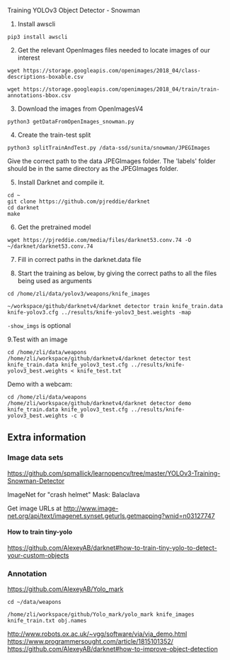 Training YOLOv3 Object Detector - Snowman

1. Install awscli

`pip3 install awscli` 

2. Get the relevant OpenImages files needed to locate images of our interest

`wget https://storage.googleapis.com/openimages/2018_04/class-descriptions-boxable.csv`

`wget https://storage.googleapis.com/openimages/2018_04/train/train-annotations-bbox.csv`

3. Download the images from OpenImagesV4

`python3 getDataFromOpenImages_snowman.py`

4. Create the train-test split

`python3 splitTrainAndTest.py /data-ssd/sunita/snowman/JPEGImages`

Give the correct path to the data JPEGImages folder. The 'labels' folder should be in the same directory as the JPEGImages folder.

5. Install Darknet and compile it.
```
cd ~
git clone https://github.com/pjreddie/darknet
cd darknet
make
```
6. Get the pretrained model

`wget https://pjreddie.com/media/files/darknet53.conv.74 -O ~/darknet/darknet53.conv.74`

7. Fill in correct paths in the darknet.data file

8. Start the training as below, by giving the correct paths to all the files being used as arguments

```shell
cd /home/zli/data/yolov3/weapons/knife_images

~/workspace/github/darknetv4/darknet detector train knife_train.data knife-yolov3.cfg ../results/knife-yolov3_best.weights -map
```

```-show_imgs``` is optional

9.Test with an image

```shell
cd /home/zli/data/weapons
/home/zli/workspace/github/darknetv4/darknet detector test knife_train.data knife_yolov3_test.cfg ../results/knife-yolov3_best.weights < knife_test.txt
```

Demo with a webcam:

```shell
cd /home/zli/data/weapons
/home/zli/workspace/github/darknetv4/darknet detector demo knife_train.data knife_yolov3_test.cfg ../results/knife-yolov3_best.weights -c 0
```

## Extra information

### Image data sets

<https://github.com/spmallick/learnopencv/tree/master/YOLOv3-Training-Snowman-Detector>

ImageNet for "crash helmet"
Mask: Balaclava

Get image URLs at <http://www.image-net.org/api/text/imagenet.synset.geturls.getmapping?wnid=n03127747>

#### How to train tiny-yolo

<https://github.com/AlexeyAB/darknet#how-to-train-tiny-yolo-to-detect-your-custom-objects>

### Annotation

<https://github.com/AlexeyAB/Yolo_mark>

```shell
cd ~/data/weapons

/home/zli/workspace/github/Yolo_mark/yolo_mark knife_images knife_train.txt obj.names
```


<http://www.robots.ox.ac.uk/~vgg/software/via/via_demo.html>
<https://www.programmersought.com/article/1815101352/>
<https://github.com/AlexeyAB/darknet#how-to-improve-object-detection>
